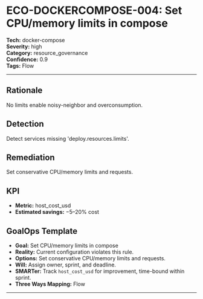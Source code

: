 # ECO-DOCKERCOMPOSE-004: Set CPU/memory limits in compose

**Tech:** docker-compose  
**Severity:** high  
**Category:** resource_governance  
**Confidence:** 0.9  
**Tags:** Flow

---

## Rationale
No limits enable noisy-neighbor and overconsumption.

## Detection
Detect services missing 'deploy.resources.limits'.

## Remediation
Set conservative CPU/memory limits and requests.

## KPI
- **Metric:** host_cost_usd  
- **Estimated savings:** −5–20% cost

## GoalOps Template
- **Goal:** Set CPU/memory limits in compose  
- **Reality:** Current configuration violates this rule.  
- **Options:** Set conservative CPU/memory limits and requests.  
- **Will:** Assign owner, sprint, and deadline.  
- **SMARTer:** Track `host_cost_usd` for improvement, time-bound within sprint.  
- **Three Ways Mapping:** Flow

---

